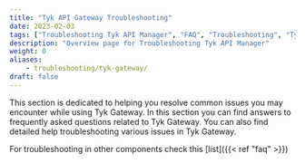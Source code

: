 ```yaml
---
title: "Tyk API Gateway Troubleshooting"
date: 2023-02-03
tags: ["Troubleshooting Tyk API Manager", "FAQ", "Troubleshooting", "Tyk dashboard"]
description: "Overview page for Troubleshooting Tyk API Manager"
weight: 0
aliases: 
    - troubleshooting/tyk-gateway/
draft: false
---
```


This section is dedicated to helping you resolve common issues you may encounter while using Tyk Gateway.
In this section you can find answers to frequently asked questions related to Tyk Gateway. 
You can also find detailed help troubleshooting various issues in Tyk Gateway.

For troubleshooting in other components check this [list]({{< ref "faq" >}})